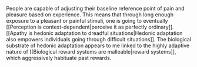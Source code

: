 ---
---

People are capable of adjusting their baseline reference point of pain and pleasure based on experience. This means that through long enough exposure to a pleasant or painful stimuli, one is going to eventually [[Perception is context-dependent|perceive it as perfectly ordinary]]. [[Apathy is hedonic adaptation to dreadful situations|Hedonic adaptation also empowers individuals going through difficult situations]]. The biological substrate of hedonic adaptation appears to me linked to the highly adaptive nature of [[Biological reward systems are malleable|reward systems]], which aggressively habituate past rewards. 